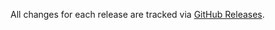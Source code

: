 All changes for each release are tracked via [GitHub Releases](https://github.com/eclipse-zenoh/zenoh-csharp/releases).